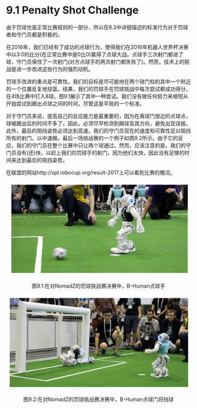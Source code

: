 # 9.1 Penalty Shot Challenge

由于罚球也是正常比赛规则的一部分，所以在6.3中详细描述的标准行为对于罚球者和守门员都是积极的。

在2016年，我们已经有了成功的点球行为，使得我们在2016年机器人世界杯决赛中以3:0的比分(在正常比赛中是0比0)赢得了点球大战。点球手三次射门都进了球，守门员保住了一次射门(对方点球手的两次射门都失败了)。然而，技术上的挑战是进一步改进这些行为的强烈动机。

罚球手改进的重点是可靠性。我们的目标是尽可能地在两个球门柱的其中一个附近的一个位置反复地投篮。结果，我们的罚球手在罚球挑战中每次尝试都成功得分，在4场比赛中打入8球。图9.1展示了其中一种尝试。我们没有做任何努力来缩短从开始尝试到踢出点球之间的时间，尽管这是平局的一个标准。

对于守门员来说，提高自己的反应能力是最重要的，因为在离球门很近的点球点，球被踢出后的时间不多了。因此，必须尽早检测到踢球及其方向，避免出现误报。此外，最后的阻挡姿势必须达到高速。我们的守门员现在的速度和可靠性足以阻挡所有的射门，以中速踢。最后一场挑战赛的一个例子如图9.2所示。由于它的反应，我们的守门员在整个比赛中只让两个球通过。然而，应该注意的是，我们的守门员没有(还)快，以赶上我们的罚球手的射门，因为他们太快，因此没有足够的时间来达到最后的阻挡姿势。

在联盟的网站http://spl.robocup.org/result-2017上可以看到比赛的概况。

![](../img/Figure9-1.png)

<center>图9.1:在对NomadZ的罚球挑战赛决赛中，B-Human点球手</center>

![](../img/Figure9-2.png)

<center>图9.2:在对NomadZ的罚球挑战赛决赛中，B-Human点球门将挡球</center>



